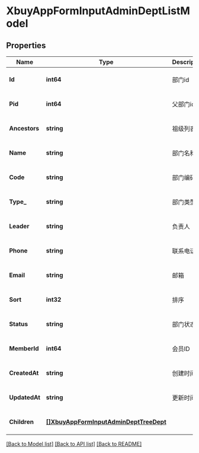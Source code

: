 # XbuyAppFormInputAdminDeptListModel

## Properties
Name | Type | Description | Notes
------------ | ------------- | ------------- | -------------
**Id** | **int64** | 部门id | [optional] [default to null]
**Pid** | **int64** | 父部门id | [optional] [default to null]
**Ancestors** | **string** | 祖级列表 | [optional] [default to null]
**Name** | **string** | 部门名称 | [optional] [default to null]
**Code** | **string** | 部门编码 | [optional] [default to null]
**Type_** | **string** | 部门类型 | [optional] [default to null]
**Leader** | **string** | 负责人 | [optional] [default to null]
**Phone** | **string** | 联系电话 | [optional] [default to null]
**Email** | **string** | 邮箱 | [optional] [default to null]
**Sort** | **int32** | 排序 | [optional] [default to null]
**Status** | **string** | 部门状态 | [optional] [default to null]
**MemberId** | **int64** | 会员ID | [optional] [default to null]
**CreatedAt** | **string** | 创建时间 | [optional] [default to null]
**UpdatedAt** | **string** | 更新时间 | [optional] [default to null]
**Children** | [**[]XbuyAppFormInputAdminDeptTreeDept**](xbuy.app.form.input.AdminDeptTreeDept.md) |  | [optional] [default to null]

[[Back to Model list]](../README.md#documentation-for-models) [[Back to API list]](../README.md#documentation-for-api-endpoints) [[Back to README]](../README.md)

